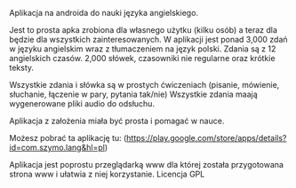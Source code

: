 Aplikacja na androida do nauki języka angielskiego.

Jest to prosta apka zrobiona dla własnego użytku (kilku osób) a teraz dla będzie dla wszystkich zainteresowanych.
W aplikacji jest ponad 3,000 zdań w języku angielskim wraz z tłumaczeniem na język polski. Zdania są z 12 angielskich czasów.
2,000 słówek, czasowniki nie regularne oraz krótkie teksty.

Wszystkie zdania i słówka są w prostych ćwiczeniach (pisanie, mówienie, słuchanie, łączenie w pary, pytania tak/nie)
Wszystkie zdania maają wygenerowane pliki audio do odsłuchu. 

Aplikacja z założenia miała być prosta i pomagać w nauce.

Możesz pobrać ta aplikację tu: (https://play.google.com/store/apps/details?id=com.szymo.lang&hl=pl)

Aplikacja jest poprostu przeglądarką www dla której została przygotowana strona www i ułatwia z niej korzystanie.
Licencja GPL
